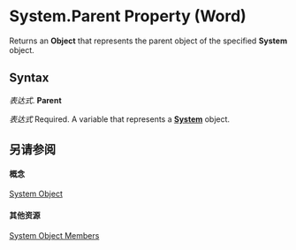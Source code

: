 
# System.Parent Property (Word)

Returns an  **Object** that represents the parent object of the specified **System** object.


## Syntax

 _表达式_. **Parent**

 _表达式_ Required. A variable that represents a **[System](db15d780-3bbc-9515-a988-ea798777496f.md)** object.


## 另请参阅


#### 概念


[System Object](db15d780-3bbc-9515-a988-ea798777496f.md)
#### 其他资源


[System Object Members](http://msdn.microsoft.com/library/788b78de-8dbc-033d-34dc-0e35108f785f%28Office.15%29.aspx)